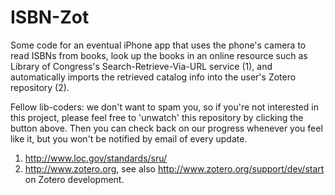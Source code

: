 ISBN-Zot
========

Some code for an eventual iPhone app that uses the phone's camera to read ISBNs from books, look up the books in an online resource such as Library of Congress's Search-Retrieve-Via-URL service (1), and automatically imports the retrieved catalog info into the user's Zotero repository (2).

Fellow lib-coders: we don't want to spam you, so if you're not interested in this project, please feel free to 'unwatch' this repository by clicking the button above. Then you can check back on our progress whenever you feel like it, but you won't be notified by email of every update.

1. http://www.loc.gov/standards/sru/ 
2. http://www.zotero.org, see also http://www.zotero.org/support/dev/start on Zotero development.
